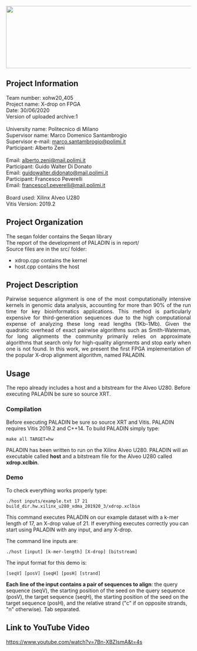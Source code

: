 <p align="center">
  <img width="682" height="170" src="https://github.com/albertozeni/XdropXOHW/blob/master/media/PALADIN.png">
</p>

## Project Information

Team number: xohw20_405  	<br />
Project name: X-drop on FPGA		<br />
Date: 30/06/2020			<br />
Version of uploaded archive:1	<br />
													<br />
University name: Politecnico di Milano				<br />
Supervisor name: Marco Domenico Santambrogio		<br />
Supervisor e-mail: marco.santambrogio@polimi.it		<br />
Participant: Alberto Zeni							<br />	
Email: alberto.zeni@mail.polimi.it					<br />
Participant: Guido Walter Di Donato							<br />
Email: guidowalter.didonato@mail.polimi.it					<br />
Participant: Francesco Peverelli					<br />
Email: francesco1.peverelli@mail.polimi.it			<br />
													<br />
Board used: Xilinx Alveo U280     <br />
Vitis Version: 2019.2							<br />

## Project Organization

The seqan folder contains the Seqan library <br />
The report of the development of PALADIN is in report/ <br />
Source files are in the src/ folder: <br />
* xdrop.cpp contains the kernel
* host.cpp contains the host

## Project Description
<p align="justify">
Pairwise sequence alignment is one of the most computationally intensive kernels in genomic data analysis, accounting for more than 90% of the run time for key bioinformatics applications. This method is particularly expensive for third-generation sequences due to the high computational expense of analyzing these long read lengths (1Kb-1Mb). Given the quadratic overhead of exact pairwise algorithms such as Smith-Waterman, for long alignments the community primarily relies on approximate algorithms that search only for high-quality alignments and stop early when one is not found. In this work, we present the first FPGA implementation of the popular X-drop alignment algorithm, named PALADIN.
</p>

## Usage

The repo already includes a host and a bitstream for the Alveo U280.
Before executing PALADIN be sure so source XRT.

### Compilation
Before executing PALADIN be sure so source XRT and Vitis.
PALADIN requires Vitis 2019.2 and C++14. To build PALADIN simply type:
```
make all TARGET=hw
```
PALADIN has been written to run on the Xilinx Alveo U280.
PALADIN will an executable called **host** and a bitstream file for the Alveo U280 called **xdrop.xclbin**.

### Demo

To check everything works properly type:
```
./host inputs/example.txt 17 21 build_dir.hw.xilinx_u280_xdma_201920_3/xdrop.xclbin 
```
This command executes PALADIN on our example dataset with a k-mer length of 17, an X-drop value of 21.
If everything executes correctly you can start using PALADIN with any input, and any X-drop.

The command line inputs are:
```
./host [input] [k-mer-length] [X-drop] [bitstream]
```
The input format for this demo is:
```
[seqV] [posV] [seqH] [posH] [strand]
```
**Each line of the input contains a pair of sequences to align**: the query sequence (seqV), the starting position of the seed on the query sequence (posV), the target sequence (seqH), the starting position of the seed on the target sequence (posH), and the relative strand ("c" if on opposite strands, "n" otherwise). Tab separated.

## Link to YouTube Video
https://www.youtube.com/watch?v=7Bn-XBZIsmA&t=4s

